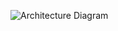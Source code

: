 ![Architecture Diagram](https://user-images.githubusercontent.com/19868756/103454237-f6767400-4d07-11eb-916c-543a765c6ec8.jpg)
